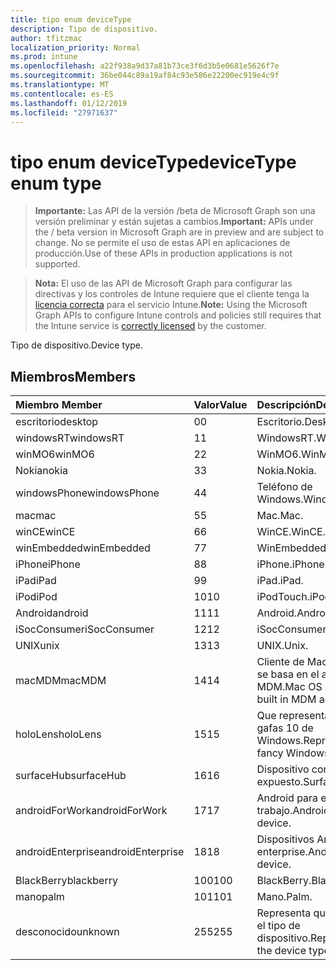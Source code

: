 ```yaml
---
title: tipo enum deviceType
description: Tipo de dispositivo.
author: tfitzmac
localization_priority: Normal
ms.prod: intune
ms.openlocfilehash: a22f938a9d37a81b73ce3f6d3b5e0681e5626f7e
ms.sourcegitcommit: 36be044c89a19af84c93e586e22200ec919e4c9f
ms.translationtype: MT
ms.contentlocale: es-ES
ms.lasthandoff: 01/12/2019
ms.locfileid: "27971637"
---
```

# <a name="devicetype-enum-type"></a><span data-ttu-id="c4578-103">tipo enum deviceType</span><span class="sxs-lookup"><span data-stu-id="c4578-103">deviceType enum type</span></span>

> <span data-ttu-id="c4578-104">**Importante:** Las API de la versión /beta de Microsoft Graph son una versión preliminar y están sujetas a cambios.</span><span class="sxs-lookup"><span data-stu-id="c4578-104">**Important:** APIs under the / beta version in Microsoft Graph are in preview and are subject to change.</span></span> <span data-ttu-id="c4578-105">No se permite el uso de estas API en aplicaciones de producción.</span><span class="sxs-lookup"><span data-stu-id="c4578-105">Use of these APIs in production applications is not supported.</span></span>

> <span data-ttu-id="c4578-106">**Nota:** El uso de las API de Microsoft Graph para configurar las directivas y los controles de Intune requiere que el cliente tenga la [licencia correcta](https://go.microsoft.com/fwlink/?linkid=839381) para el servicio Intune.</span><span class="sxs-lookup"><span data-stu-id="c4578-106">**Note:** Using the Microsoft Graph APIs to configure Intune controls and policies still requires that the Intune service is [correctly licensed](https://go.microsoft.com/fwlink/?linkid=839381) by the customer.</span></span>

<span data-ttu-id="c4578-107">Tipo de dispositivo.</span><span class="sxs-lookup"><span data-stu-id="c4578-107">Device type.</span></span>
## <a name="members"></a><span data-ttu-id="c4578-108">Miembros</span><span class="sxs-lookup"><span data-stu-id="c4578-108">Members</span></span>
|<span data-ttu-id="c4578-109">Miembro	</span><span class="sxs-lookup"><span data-stu-id="c4578-109">Member</span></span>|<span data-ttu-id="c4578-110">Valor</span><span class="sxs-lookup"><span data-stu-id="c4578-110">Value</span></span>|<span data-ttu-id="c4578-111">Descripción</span><span class="sxs-lookup"><span data-stu-id="c4578-111">Description</span></span>|
|:---|:---|:---|
|<span data-ttu-id="c4578-112">escritorio</span><span class="sxs-lookup"><span data-stu-id="c4578-112">desktop</span></span>|<span data-ttu-id="c4578-113">0</span><span class="sxs-lookup"><span data-stu-id="c4578-113">0</span></span>|<span data-ttu-id="c4578-114">Escritorio.</span><span class="sxs-lookup"><span data-stu-id="c4578-114">Desktop.</span></span>|
|<span data-ttu-id="c4578-115">windowsRT</span><span class="sxs-lookup"><span data-stu-id="c4578-115">windowsRT</span></span>|<span data-ttu-id="c4578-116">1</span><span class="sxs-lookup"><span data-stu-id="c4578-116">1</span></span>|<span data-ttu-id="c4578-117">WindowsRT.</span><span class="sxs-lookup"><span data-stu-id="c4578-117">WindowsRT.</span></span>|
|<span data-ttu-id="c4578-118">winMO6</span><span class="sxs-lookup"><span data-stu-id="c4578-118">winMO6</span></span>|<span data-ttu-id="c4578-119">2</span><span class="sxs-lookup"><span data-stu-id="c4578-119">2</span></span>|<span data-ttu-id="c4578-120">WinMO6.</span><span class="sxs-lookup"><span data-stu-id="c4578-120">WinMO6.</span></span>|
|<span data-ttu-id="c4578-121">Nokia</span><span class="sxs-lookup"><span data-stu-id="c4578-121">nokia</span></span>|<span data-ttu-id="c4578-122">3</span><span class="sxs-lookup"><span data-stu-id="c4578-122">3</span></span>|<span data-ttu-id="c4578-123">Nokia.</span><span class="sxs-lookup"><span data-stu-id="c4578-123">Nokia.</span></span>|
|<span data-ttu-id="c4578-124">windowsPhone</span><span class="sxs-lookup"><span data-stu-id="c4578-124">windowsPhone</span></span>|<span data-ttu-id="c4578-125">4</span><span class="sxs-lookup"><span data-stu-id="c4578-125">4</span></span>|<span data-ttu-id="c4578-126">Teléfono de Windows.</span><span class="sxs-lookup"><span data-stu-id="c4578-126">Windows phone.</span></span>|
|<span data-ttu-id="c4578-127">mac</span><span class="sxs-lookup"><span data-stu-id="c4578-127">mac</span></span>|<span data-ttu-id="c4578-128">5</span><span class="sxs-lookup"><span data-stu-id="c4578-128">5</span></span>|<span data-ttu-id="c4578-129">Mac.</span><span class="sxs-lookup"><span data-stu-id="c4578-129">Mac.</span></span>|
|<span data-ttu-id="c4578-130">winCE</span><span class="sxs-lookup"><span data-stu-id="c4578-130">winCE</span></span>|<span data-ttu-id="c4578-131">6</span><span class="sxs-lookup"><span data-stu-id="c4578-131">6</span></span>|<span data-ttu-id="c4578-132">WinCE.</span><span class="sxs-lookup"><span data-stu-id="c4578-132">WinCE.</span></span>|
|<span data-ttu-id="c4578-133">winEmbedded</span><span class="sxs-lookup"><span data-stu-id="c4578-133">winEmbedded</span></span>|<span data-ttu-id="c4578-134">7</span><span class="sxs-lookup"><span data-stu-id="c4578-134">7</span></span>|<span data-ttu-id="c4578-135">WinEmbedded.</span><span class="sxs-lookup"><span data-stu-id="c4578-135">WinEmbedded.</span></span>|
|<span data-ttu-id="c4578-136">iPhone</span><span class="sxs-lookup"><span data-stu-id="c4578-136">iPhone</span></span>|<span data-ttu-id="c4578-137">8</span><span class="sxs-lookup"><span data-stu-id="c4578-137">8</span></span>|<span data-ttu-id="c4578-138">iPhone.</span><span class="sxs-lookup"><span data-stu-id="c4578-138">iPhone.</span></span>|
|<span data-ttu-id="c4578-139">iPad</span><span class="sxs-lookup"><span data-stu-id="c4578-139">iPad</span></span>|<span data-ttu-id="c4578-140">9</span><span class="sxs-lookup"><span data-stu-id="c4578-140">9</span></span>|<span data-ttu-id="c4578-141">iPad.</span><span class="sxs-lookup"><span data-stu-id="c4578-141">iPad.</span></span>|
|<span data-ttu-id="c4578-142">iPod</span><span class="sxs-lookup"><span data-stu-id="c4578-142">iPod</span></span>|<span data-ttu-id="c4578-143">10</span><span class="sxs-lookup"><span data-stu-id="c4578-143">10</span></span>|<span data-ttu-id="c4578-144">iPodTouch.</span><span class="sxs-lookup"><span data-stu-id="c4578-144">iPodTouch.</span></span>|
|<span data-ttu-id="c4578-145">Android</span><span class="sxs-lookup"><span data-stu-id="c4578-145">android</span></span>|<span data-ttu-id="c4578-146">11</span><span class="sxs-lookup"><span data-stu-id="c4578-146">11</span></span>|<span data-ttu-id="c4578-147">Android.</span><span class="sxs-lookup"><span data-stu-id="c4578-147">Android.</span></span>|
|<span data-ttu-id="c4578-148">iSocConsumer</span><span class="sxs-lookup"><span data-stu-id="c4578-148">iSocConsumer</span></span>|<span data-ttu-id="c4578-149">12</span><span class="sxs-lookup"><span data-stu-id="c4578-149">12</span></span>|<span data-ttu-id="c4578-150">iSocConsumer.</span><span class="sxs-lookup"><span data-stu-id="c4578-150">iSocConsumer.</span></span>|
|<span data-ttu-id="c4578-151">UNIX</span><span class="sxs-lookup"><span data-stu-id="c4578-151">unix</span></span>|<span data-ttu-id="c4578-152">13</span><span class="sxs-lookup"><span data-stu-id="c4578-152">13</span></span>|<span data-ttu-id="c4578-153">UNIX.</span><span class="sxs-lookup"><span data-stu-id="c4578-153">Unix.</span></span>|
|<span data-ttu-id="c4578-154">macMDM</span><span class="sxs-lookup"><span data-stu-id="c4578-154">macMDM</span></span>|<span data-ttu-id="c4578-155">14</span><span class="sxs-lookup"><span data-stu-id="c4578-155">14</span></span>|<span data-ttu-id="c4578-156">Cliente de Mac OS X mediante se basa en el agente MDM.</span><span class="sxs-lookup"><span data-stu-id="c4578-156">Mac OS X client using built in MDM agent.</span></span>|
|<span data-ttu-id="c4578-157">holoLens</span><span class="sxs-lookup"><span data-stu-id="c4578-157">holoLens</span></span>|<span data-ttu-id="c4578-158">15</span><span class="sxs-lookup"><span data-stu-id="c4578-158">15</span></span>|<span data-ttu-id="c4578-159">Que representa el imaginativo gafas 10 de Windows.</span><span class="sxs-lookup"><span data-stu-id="c4578-159">Representing the fancy Windows 10 goggles.</span></span>|
|<span data-ttu-id="c4578-160">surfaceHub</span><span class="sxs-lookup"><span data-stu-id="c4578-160">surfaceHub</span></span>|<span data-ttu-id="c4578-161">16</span><span class="sxs-lookup"><span data-stu-id="c4578-161">16</span></span>|<span data-ttu-id="c4578-162">Dispositivo concentrador expuesto.</span><span class="sxs-lookup"><span data-stu-id="c4578-162">Surface HUB device.</span></span>|
|<span data-ttu-id="c4578-163">androidForWork</span><span class="sxs-lookup"><span data-stu-id="c4578-163">androidForWork</span></span>|<span data-ttu-id="c4578-164">17</span><span class="sxs-lookup"><span data-stu-id="c4578-164">17</span></span>|<span data-ttu-id="c4578-165">Android para el dispositivo del trabajo.</span><span class="sxs-lookup"><span data-stu-id="c4578-165">Android for work device.</span></span>|
|<span data-ttu-id="c4578-166">androidEnterprise</span><span class="sxs-lookup"><span data-stu-id="c4578-166">androidEnterprise</span></span>|<span data-ttu-id="c4578-167">18</span><span class="sxs-lookup"><span data-stu-id="c4578-167">18</span></span>|<span data-ttu-id="c4578-168">Dispositivos Android enterprise.</span><span class="sxs-lookup"><span data-stu-id="c4578-168">Android enterprise device.</span></span>|
|<span data-ttu-id="c4578-169">BlackBerry</span><span class="sxs-lookup"><span data-stu-id="c4578-169">blackberry</span></span>|<span data-ttu-id="c4578-170">100</span><span class="sxs-lookup"><span data-stu-id="c4578-170">100</span></span>|<span data-ttu-id="c4578-171">BlackBerry.</span><span class="sxs-lookup"><span data-stu-id="c4578-171">Blackberry.</span></span>|
|<span data-ttu-id="c4578-172">mano</span><span class="sxs-lookup"><span data-stu-id="c4578-172">palm</span></span>|<span data-ttu-id="c4578-173">101</span><span class="sxs-lookup"><span data-stu-id="c4578-173">101</span></span>|<span data-ttu-id="c4578-174">Mano.</span><span class="sxs-lookup"><span data-stu-id="c4578-174">Palm.</span></span>|
|<span data-ttu-id="c4578-175">desconocido</span><span class="sxs-lookup"><span data-stu-id="c4578-175">unknown</span></span>|<span data-ttu-id="c4578-176">255</span><span class="sxs-lookup"><span data-stu-id="c4578-176">255</span></span>|<span data-ttu-id="c4578-177">Representa que se desconoce el tipo de dispositivo.</span><span class="sxs-lookup"><span data-stu-id="c4578-177">Represents that the device type is unknown.</span></span>|





